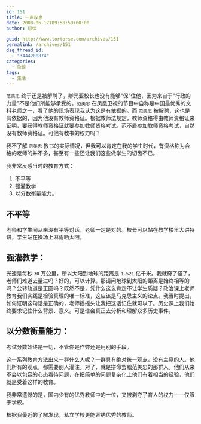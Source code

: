 ```yaml
---
id: 151
title: 一声叹息
date: 2008-06-17T09:58:59+00:00
author: 愆伏

guid: http://www.tortorse.com/archives/151
permalink: /archives/151
dsq_thread_id:
  - "3444280874"
categories:
  - 杂谈
tags:
  - 生活
---
```

`范美忠` 终于还是被解聘了，卿光亚校长也没有能够"保"住他，因为来自于"行政的力量"不是他们所能够承受的。`范美忠` 在凤凰卫视的节目中自称是中国最优秀的文科老师之一，看了他的现场表现我认为这是有依据的。而 `范美忠` 被解聘，这也是有依据的，因为他没有教师资格证。根据教师法规定，教师资格得由教师资格证来证明，要获得教师资格证就要参加教师资格考试。范不屑参加教师资格考试，自然没有教师资格证。可他有教书的权力吗？

我不了解 `范美忠` 教书的实际情况，但我可以肯定在我的学生时代，有资格称为合格的老师的并不多，甚至有一些还让我们这些做学生的切齿不已。

我非常反感当时的教育方式：

1. 不平等
2. 强灌教学
3. 以分数衡量能力。

## 不平等

老师和学生间从来没有平等对话，老师一定是对的。校长可以站在教学楼里大讲特讲，学生站在操场上淋雨晒太阳。

## 强灌教学：

光速是每秒 `30` 万公里，所以太阳到地球的距离是 `1.521` 亿千米。我就奇了怪了，老师们难道去量过吗？好的，可以计算。那请问地球到太阳的距离是始终相等的吗？公转轨道是正圆吗？既然不是，凭什么这么肯定不让学生质疑？政治课上老师教育我们实践是检验真理的唯一标准，这应该是马克思主义的论点。我当时提出，如何证明这句话是正确的，老师摇摇头让我把这话记住就可以了。历史课上我们始终要求记住什么背景、意义。可是谁会真正去分析和理解众多历史事件。

## 以分数衡量能力：

考试分数始终是一切，不管你是作弊还是用别的手段。

这一系列教育方法出来一群什么人呢？一群具有绝对统一观点，没有主见的人。他们所有的观点，都需要别人灌注。对了，就是拼命罢黜范美忠的那群人。他们从来不会以包容的心态看待问题，在把简单的问题复杂化上他们有着相当的经验，他们就是受着这样的教育。

我非常遗憾的是，国内少有的优秀教师中的一位，又被剥夺了育人的权力——仅限于学校。

根据我最近的了解发现，私立学校更能容纳优秀的教师。